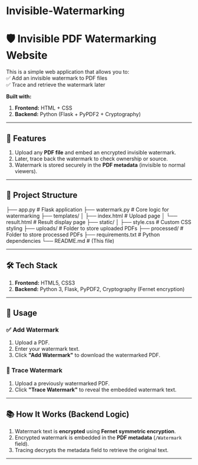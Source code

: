 # Invisible-Watermarking
# 🛡️ Invisible PDF Watermarking Website

This is a simple web application that allows you to:  
✅ Add an invisible watermark to PDF files  
✅ Trace and retrieve the watermark later  

**Built with:**
1. **Frontend:** HTML + CSS  
2. **Backend:** Python (Flask + PyPDF2 + Cryptography)

---

## 🚀 Features
1. Upload any **PDF file** and embed an encrypted invisible watermark.
2. Later, trace back the watermark to check ownership or source.
3. Watermark is stored securely in the **PDF metadata** (invisible to normal viewers).

---

## 📂 Project Structure
├── app.py # Flask application
├── watermark.py # Core logic for watermarking
├── templates/
│ ├── index.html # Upload page
│ └── result.html # Result display page
├── static/
│ ├── style.css # Custom CSS styling
├── uploads/ # Folder to store uploaded PDFs
├── processed/ # Folder to store processed PDFs
├── requirements.txt # Python dependencies
└── README.md # (This file)

---

## 🛠️ Tech Stack
1. **Frontend:** HTML5, CSS3  
2. **Backend:** Python 3, Flask, PyPDF2, Cryptography (Fernet encryption)

---

## 📄 Usage

### ✅ Add Watermark
1. Upload a PDF.
2. Enter your watermark text.
3. Click **"Add Watermark"** to download the watermarked PDF.

### 🔎 Trace Watermark
1. Upload a previously watermarked PDF.
2. Click **"Trace Watermark"** to reveal the embedded watermark text.

---

## 📚 How It Works (Backend Logic)
1. Watermark text is **encrypted** using **Fernet symmetric encryption**.
2. Encrypted watermark is embedded in the **PDF metadata** (`/Watermark` field).
3. Tracing decrypts the metadata field to retrieve the original text.

---
